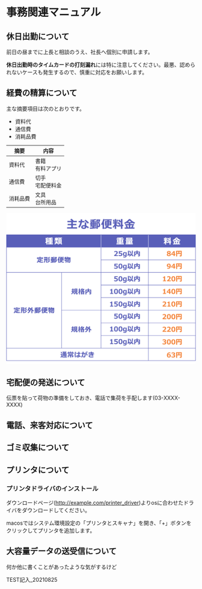# 事務関連マニュアル
## 休日出勤について
前日の昼までに上長と相談のうえ、社長へ個別に申請します。

**休日出勤時のタイムカードの打刻漏れ**には特に注意してください。最悪、認められないケースも発生するので、慎重に対応をお願いします。

## 経費の精算について
主な摘要項目は次のとおりです。
- 資料代
- 通信費
- 消耗品費

|摘要|内容
|--|--
|資料代|書籍<br>有料アプリ
|通信費|切手<br>宅配便料金
|消耗品費|文具<br>台所用品

![切手代](img/one_price.png)

## 宅配便の発送について
伝票を貼って荷物の準備をしておき、電話で集荷を手配します(03-XXXX-XXXX)
## 電話、来客対応について
## ゴミ収集について
## プリンタについて
### プリンタドライバのインストール
ダウンロードページ(http://example.com/printer_driver)よりosに合わせたドライバをダウンロードしてください。

macosではシステム環境設定の「プリンタとスキャナ」を開き、「+」ボタンをクリックしてプリンタを追加します。

## 大容量データの送受信について

何か他に書くことがあったような気がするけど

TEST記入_20210825